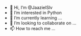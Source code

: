 - 👋 Hi, I’m @JaazielSlv
- 👀 I’m interested in Python
- 🌱 I’m currently learning ...
- 💞️ I’m looking to collaborate on ...
- 📫 How to reach me ...

<!---
JaazielSlv/JaazielSlv is a ✨ special ✨ repository because its `README.md` (this file) appears on your GitHub profile.
You can click the Preview link to take a look at your changes.
--->
